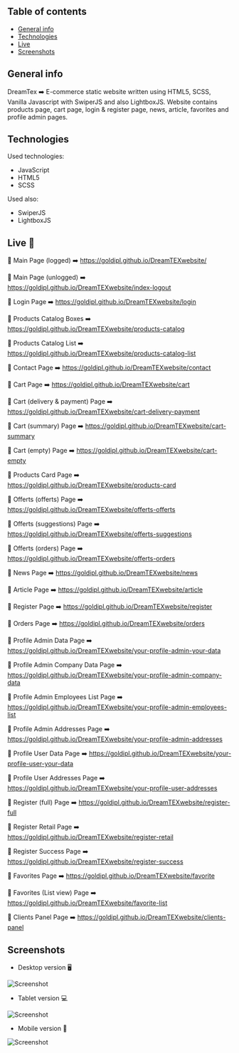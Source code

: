 ## Table of contents
* [General info](#general-info)
* [Technologies](#technologies)
* [Live](#live-star2)
* [Screenshots](#screenshots)

## General info
DreamTex :arrow_right: E-commerce static website written using HTML5, SCSS, Vanilla Javascript with SwiperJS and also LightboxJS. Website contains products page, cart page, login & register page, news, article, favorites and profile admin pages.

## Technologies   
Used technologies:
* JavaScript
* HTML5
* SCSS

Used also:
* SwiperJS
* LightboxJS

## Live :star2:  
:large_orange_diamond: Main Page (logged) :arrow_right: https://goldipl.github.io/DreamTEXwebsite/    

:large_orange_diamond: Main Page (unlogged) :arrow_right: https://goldipl.github.io/DreamTEXwebsite/index-logout  

:large_orange_diamond: Login Page :arrow_right: https://goldipl.github.io/DreamTEXwebsite/login  

:large_orange_diamond: Products Catalog Boxes :arrow_right: https://goldipl.github.io/DreamTEXwebsite/products-catalog   

:large_orange_diamond: Products Catalog List :arrow_right: https://goldipl.github.io/DreamTEXwebsite/products-catalog-list       

:large_orange_diamond: Contact Page :arrow_right: https://goldipl.github.io/DreamTEXwebsite/contact   

:large_orange_diamond: Cart Page :arrow_right: https://goldipl.github.io/DreamTEXwebsite/cart  

:large_orange_diamond: Cart (delivery & payment) Page :arrow_right: https://goldipl.github.io/DreamTEXwebsite/cart-delivery-payment   

:large_orange_diamond: Cart (summary) Page :arrow_right: https://goldipl.github.io/DreamTEXwebsite/cart-summary   

:large_orange_diamond: Cart (empty) Page :arrow_right: https://goldipl.github.io/DreamTEXwebsite/cart-empty  

:large_orange_diamond: Products Card Page :arrow_right: https://goldipl.github.io/DreamTEXwebsite/products-card    

:large_orange_diamond: Offerts (offerts) Page :arrow_right: https://goldipl.github.io/DreamTEXwebsite/offerts-offerts     

:large_orange_diamond: Offerts (suggestions) Page :arrow_right: https://goldipl.github.io/DreamTEXwebsite/offerts-suggestions     

:large_orange_diamond: Offerts (orders) Page :arrow_right: https://goldipl.github.io/DreamTEXwebsite/offerts-orders      

:large_orange_diamond: News Page :arrow_right: https://goldipl.github.io/DreamTEXwebsite/news       

:large_orange_diamond: Article Page :arrow_right: https://goldipl.github.io/DreamTEXwebsite/article       

:large_orange_diamond: Register Page :arrow_right: https://goldipl.github.io/DreamTEXwebsite/register      

:large_orange_diamond: Orders Page :arrow_right: https://goldipl.github.io/DreamTEXwebsite/orders      

:large_orange_diamond: Profile Admin Data Page :arrow_right: https://goldipl.github.io/DreamTEXwebsite/your-profile-admin-your-data  

:large_orange_diamond: Profile Admin Company Data Page :arrow_right: https://goldipl.github.io/DreamTEXwebsite/your-profile-admin-company-data     

:large_orange_diamond: Profile Admin Employees List Page :arrow_right: https://goldipl.github.io/DreamTEXwebsite/your-profile-admin-employees-list    

:large_orange_diamond: Profile Admin Addresses Page :arrow_right: https://goldipl.github.io/DreamTEXwebsite/your-profile-admin-addresses     

:large_orange_diamond: Profile User Data Page :arrow_right: https://goldipl.github.io/DreamTEXwebsite/your-profile-user-your-data      

:large_orange_diamond: Profile User Addresses Page :arrow_right: https://goldipl.github.io/DreamTEXwebsite/your-profile-user-addresses     

:large_orange_diamond: Register (full) Page :arrow_right: https://goldipl.github.io/DreamTEXwebsite/register-full      

:large_orange_diamond: Register Retail Page :arrow_right: https://goldipl.github.io/DreamTEXwebsite/register-retail        

:large_orange_diamond: Register Success Page :arrow_right: https://goldipl.github.io/DreamTEXwebsite/register-success                 

:large_orange_diamond: Favorites Page :arrow_right: https://goldipl.github.io/DreamTEXwebsite/favorite       

:large_orange_diamond: Favorites (List view) Page :arrow_right: https://goldipl.github.io/DreamTEXwebsite/favorite-list   

:large_orange_diamond: Clients Panel Page :arrow_right: https://goldipl.github.io/DreamTEXwebsite/clients-panel      

## Screenshots
* Desktop version :desktop_computer:   

![Screenshot](./screenshots/dreamtex-desktop.png)  

* Tablet version :computer:   

![Screenshot](./screenshots/dreamtext-tablet.png)  

* Mobile version :iphone:      

![Screenshot](./screenshots/dreamtex-mobile.png)  